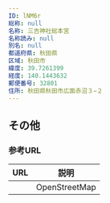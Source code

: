 ```yaml
---
ID: lNM6r
総称: null
名称: 三吉神社総本宮
名称読み: null
別名: null
都道府県: 秋田県
区域: 秋田市
緯度: 39.7261399
経度: 140.1443632
郵便番号: 32801
住所: 秋田県秋田市広面赤沼３−２
---
```


## その他

### 参考URL

| URL | 説明          |
| --- | ------------- |
|     | OpenStreetMap |
